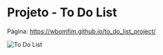 # Projeto - To Do List

Página: https://wbomfim.github.io/to_do_list_project/

![To Do List](https://github.com/WBomfim/to_do_list_project/blob/willian-bomfim-project-todo-list/To%20Do%20list.gif)
